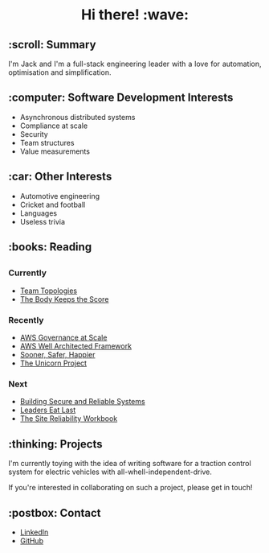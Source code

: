 <h1 align='center'> Hi there! :wave:</h1>

<h2 align='left'>:scroll: Summary</h2>
<p align='justify'>I'm Jack and I'm a full-stack engineering leader with a love for automation, optimisation and simplification.</p>

<h2 align='left'>:computer: Software Development Interests</h2>
<ul>
  <li>Asynchronous distributed systems</li>
  <li>Compliance at scale</li>
  <li>Security</li>
  <li>Team structures</li>
  <li>Value measurements</li>
</ul>

<h2 align='left'>:car: Other Interests</h2>
<ul>
  <li>Automotive engineering</li>
  <li>Cricket and football</li>
  <li>Languages</li>
  <li>Useless trivia</li>
</ul>
 
<h2 align='left'>:books: Reading<h2>
 
<h3 align='left'>Currently</h3>
<ul>
  <li><a href='https://teamtopologies.com/book'>Team Topologies</a></li>
  <li><a href='https://www.waterstones.com/book/the-body-keeps-the-score/bessel-van-der-kolk/9780141978611'>The Body Keeps the Score</a></li>
</ul>
 
<h3 align='left'>Recently</h3>
<ul>
  <li><a href='https://docs.aws.amazon.com/whitepapers/latest/aws-governance-at-scale/aws-governance-at-scale.pdf'>AWS Governance at Scale</a></li>
  <li><a href='https://docs.aws.amazon.com/wellarchitected/latest/framework/wellarchitected-framework.pdf'>AWS Well Architected Framework</a></li>
  <li><a href='https://itrevolution.com/sooner-safer-happier/'>Sooner, Safer, Happier</a></li>
  <li><a href='https://itrevolution.com/the-unicorn-project/'>The Unicorn Project</a></li>
</ul>

<h3 align='left'>Next</h3>
<ul>
  <li><a href='https://static.googleusercontent.com/media/sre.google/en//static/pdf/building_secure_and_reliable_systems.pdf'>Building Secure and Reliable Systems</a></li>
  <li><a href='https://simonsinek.com/product/leaders-eat-last/'>Leaders Eat Last</a></li>
  <li><a href='https://sre.google/workbook/table-of-contents/'>The Site Reliability Workbook</a></li>
</ul>
  
<h2 align='left'>:thinking: Projects</h2>

I'm currently toying with the idea of writing software for a traction control system for electric vehicles with all-whell-independent-drive. 

If you're interested in collaborating on such a project, please get in touch!

<h2 align='left'>:postbox: Contact</h2>

<ul>
  <li><a href='https://linkedin.com/in/codejack'>LinkedIn</a></li>
  <li><a href='https://github.com/jh409'>GitHub</a></li>
</ul>
